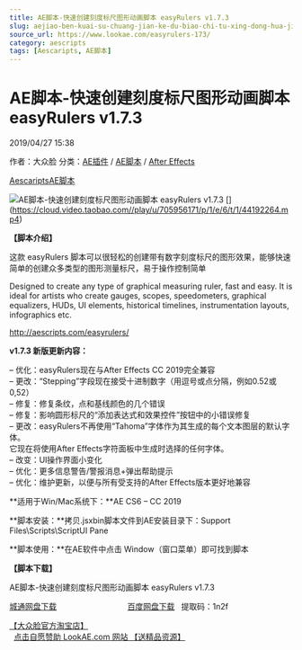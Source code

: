 ```yaml
---
title: AE脚本-快速创建刻度标尺图形动画脚本 easyRulers v1.7.3
slug: aejiao-ben-kuai-su-chuang-jian-ke-du-biao-chi-tu-xing-dong-hua-jiao-ben-easyrulers-v1-7-3
source_url: https://www.lookae.com/easyrulers-173/
category: aescripts
tags: [Aescaripts, AE脚本]
---
```

# AE脚本-快速创建刻度标尺图形动画脚本 easyRulers v1.7.3

2019/04/27 15:38

作者：大众脸
分类：[AE插件](https://www.lookae.com/after-effects/aechajian/) / [AE脚本](https://www.lookae.com/after-effects/aescripts/) / [After Effects](https://www.lookae.com/after-effects/)

[Aescaripts](https://www.lookae.com/tag/aescaripts/)[AE脚本](https://www.lookae.com/tag/ae%e8%84%9a%e6%9c%ac/)

![AE脚本-快速创建刻度标尺图形动画脚本 easyRulers v1.7.3](https://www.lookae.com/wp-content/uploads/2019/04/easyRulers-173.jpg "AE脚本-快速创建刻度标尺图形动画脚本 easyRulers v1.7.3-LookAE.com") [﻿[﻿]("https://cloud.video.taobao.com//play/u/705956171/p/1/e/6/t/1/44192264.mp4)](https://cloud.video.taobao.com//play/u/705956171/p/1/e/6/t/1/44192264.mp4)

**【脚本介绍】**

这款 easyRulers 脚本可以很轻松的创建带有数字刻度标尺的图形效果，能够快速简单的创建众多类型的图形测量标尺，易于操作控制简单

Designed to create any type of graphical measuring ruler, fast and easy. It is ideal for artists who create gauges, scopes, speedometers, graphical equalizers, HUDs, UI elements, historical timelines, instrumentation layouts, infographics etc.

http://aescripts.com/easyrulers/

**v1.7.3 新版更新内容：**

– 优化：easyRulers现在与After Effects CC 2019完全兼容  
– 更改：“Stepping”字段现在接受十进制数字（用逗号或点分隔，例如0.52或0,52）  
– 修复：修复条纹，点和基线颜色的几个错误  
– 修复：影响圆形标尺的“添加表达式和效果控件”按钮中的小错误修复  
– 更改：easyRulers不再使用“Tahoma”字体作为其生成的每个文本图层的默认字体。  
它现在将使用After Effects字符面板中生成时选择的任何字体。  
– 改变：UI操作界面小变化  
– 优化：更多信息警告/警报消息+弹出帮助提示  
– 优化：维护更新，以便与所有受支持的After Effects版本更好地兼容

**适用于Win/Mac系统下：**AE CS6 – CC 2019

**脚本安装：**拷贝.jsxbin脚本文件到AE安装目录下：Support Files\Scripts\ScriptUI Pane

**脚本使用：**在AE软件中点击 Window（窗口菜单）即可找到脚本

**【脚本下载】**

AE脚本-快速创建刻度标尺图形动画脚本 easyRulers v1.7.3

[城通网盘下载](https://lookae.ctfile.com/fs/680462-368656733)                                [百度网盘下载](https://pan.baidu.com/s/1cpQXdvNAyBQe05N5hkObAw)   提取码：1n2f

[【大众脸官方淘宝店】](https://lookae.taobao.com/)                [点击自愿赞助 LookAE.com 网站 【送精品资源】](https://www.lookae.com/sponsor/)
